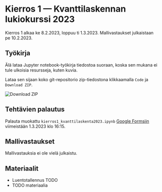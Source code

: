 # Kierros 1 — Kvanttilaskennan lukiokurssi 2023

Kierros 1 alkaa ke 8.2.2023, loppuu ti 1.3.2023.
Mallivastaukset julkaistaan pe 10.2.2023.

## Työkirja

Älä lataa Jupyter notebook-työkirja tiedostoa suoraan, koska sen mukana ei tule ulkoisia resursseja, kuten kuvia.

Lataa sen sijaan koko git-repositorio zip-tiedostona klikkaamalla `Code` ja `Download ZIP`.

![Download ZIP](./images/download_github.png)

## Tehtävien palautus

Palauta muokattu `kierros1_kvanttilaskenta2023.ipynb` [Google Formsiin](TODO) viimeistään 1.3.2023 klo 16:15.

## Mallivastaukset

Mallivastauksia ei ole vielä julkaistu.

## Materiaalit

- Luentotallennus TODO
- TODO materiaalia
